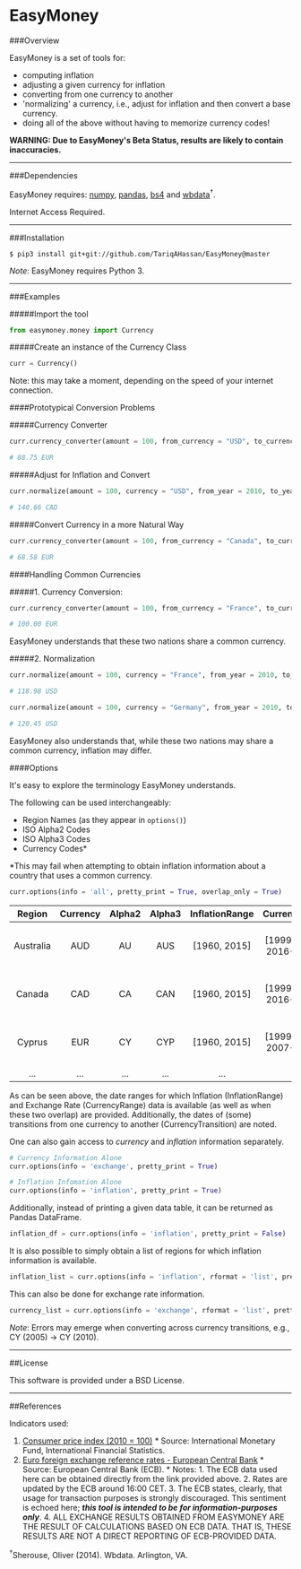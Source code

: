 EasyMoney
=========

###Overview

EasyMoney is a set of tools for:

- computing inflation
- adjusting a given currency for inflation
- converting from one currency to another
- 'normalizing' a currency, i.e., adjust for inflation and then convert a base currency.
- doing all of the above without having to memorize currency codes!

**WARNING: Due to EasyMoney's Beta Status, results are likely to contain inaccuracies.**

------------------------------------------------------------------------

###Dependencies

EasyMoney requires: [numpy], [pandas], [bs4] and [wbdata]<sup>†</sup>.

Internet Access Required.

------------------------------------------------------------------------

###Installation

`$ pip3 install git+git://github.com/TariqAHassan/EasyMoney@master`

*Note*: EasyMoney requires Python 3.

------------------------------------------------------------------------

###Examples

#####Import the tool
```python
from easymoney.money import Currency
```

#####Create an instance of the Currency Class
```python
curr = Currency()
```
Note: this may take a moment, depending on the speed of your internet connection.

####Prototypical Conversion Problems

#####Currency Converter
```python
curr.currency_converter(amount = 100, from_currency = "USD", to_currency = "EUR", pretty_print = True)

# 88.75 EUR
```

#####Adjust for Inflation and Convert
```python
curr.normalize(amount = 100, currency = "USD", from_year = 2010, to_year = "most_recent", base_currency = "CAD", pretty_print = True)

# 140.66 CAD
```

#####Convert Currency in a more Natural Way
```python
curr.currency_converter(amount = 100, from_currency = "Canada", to_currency = "Ireland", pretty_print = True)

# 68.58 EUR
```

####Handling Common Currencies

#####1. Currency Conversion:
```python
curr.currency_converter(amount = 100, from_currency = "France", to_currency = "Germany", pretty_print = True)

# 100.00 EUR
```
EasyMoney understands that these two nations share a common currency.

#####2. Normalization

```python
curr.normalize(amount = 100, currency = "France", from_year = 2010, to_year = "most_recent", base_currency = "USD", pretty_print = True)

# 118.98 USD
```

```python
curr.normalize(amount = 100, currency = "Germany", from_year = 2010, to_year = "most_recent", base_currency = "USD", pretty_print = True)

# 120.45 USD
```

EasyMoney also understands that, while these two nations may share a common currency, inflation may differ.

####Options

It's easy to explore the terminology EasyMoney understands.

The following can be used interchangeably:

- Region Names (as they appear in `options()`)
- ISO Alpha2 Codes
- ISO Alpha3 Codes
- Currency Codes*

*This may fail when attempting to obtain inflation information about a country that uses a common currency. 

```python
curr.options(info = 'all', pretty_print = True, overlap_only = True)
```

|   Region  | Currency | Alpha2 | Alpha3 | InflationRange |      CurrencyRange       |       Overlap            |CurrencyTransition |
|:---------:|:--------:|:------:|:------:|:--------------:|:------------------------:|:------------------------:|:-----------------:|
| Australia |  AUD     | AU     | AUS    |  [1960, 2015]  | [1999-01-04, 2016-08-29] | [1999-01-04, 2015-12-31] |                   |
| Canada    |  CAD     | CA     | CAN    |  [1960, 2015]  | [1999-01-04, 2016-08-29] | [1999-01-04, 2015-12-31] |                   |
| Cyprus    |  EUR     | CY     | CYP    |  [1960, 2015]  | [1999-01-04, 2007-12-31] | [1999-01-04, 2007-12-31] |              2008 |
|   ...     |  ...     | ...    | ...    |      ...       |           ...            |           ...            |               ... |  

As can be seen above, the date ranges for which Inflation (InflationRange) and Exchange Rate (CurrencyRange) data is available 
(as well as when these two overlap) are provided. Additionally, the dates of (some) transitions from one currency to another 
(CurrencyTransition) are noted.

One can also gain access to *currency* and *inflation* information separately.
```python
# Currency Information Alone
curr.options(info = 'exchange', pretty_print = True)

# Inflation Infomation Alone
curr.options(info = 'inflation', pretty_print = True)
```

Additionally, instead of printing a given data table, it can be returned as Pandas DataFrame.
```python
inflation_df = curr.options(info = 'inflation', pretty_print = False)
```

It is also possible to simply obtain a list of regions for which inflation information is available.
```python
inflation_list = curr.options(info = 'inflation', rformat = 'list', pretty_print = False)
```
This can also be done for exchange rate information.
```python
currency_list = curr.options(info = 'exchange', rformat = 'list', pretty_print = False)
```

*Note*: Errors may emerge when converting across currency transitions, e.g., CY (2005) → CY (2010).

------------------------------------------------------------------------

##License

This software is provided under a BSD License.

------------------------------------------------------------------------

##References

Indicators used:

1. [Consumer price index (2010 = 100)]
       * Source: International Monetary Fund, International Financial Statistics.
2. [Euro foreign exchange reference rates - European Central Bank]
       * Source: European Central Bank (ECB).
       	* Notes:
       		1. The ECB data used here can be obtained directly from the link provided above.
       		2. Rates are updated by the ECB around 16:00 CET.
       		3. The ECB states, clearly, that usage for transaction purposes is strongly discouraged. This sentiment is echoed here; ***this tool is intended to be for information-purposes only***.
       		4. ALL EXCHANGE RESULTS OBTAINED FROM EASYMONEY ARE THE RESULT OF CALCULATIONS BASED ON ECB DATA. THAT IS, THESE RESULTS ARE NOT A DIRECT REPORTING OF ECB-PROVIDED DATA.
    

<sup>†</sup>Sherouse, Oliver (2014). Wbdata. Arlington, VA. 

  [Consumer price index (2010 = 100)]: http://data.worldbank.org/indicator/FP.CPI.TOTL
  [Euro foreign exchange reference rates - European Central Bank]: https://www.ecb.europa.eu/stats/exchange/eurofxref/html/index.en.html
  [numpy]: http://www.numpy.org
  [pandas]: http://pandas.pydata.org
  [bs4]: https://www.crummy.com/software/BeautifulSoup/bs4/doc/
  [wbdata]: https://github.com/OliverSherouse/wbdata